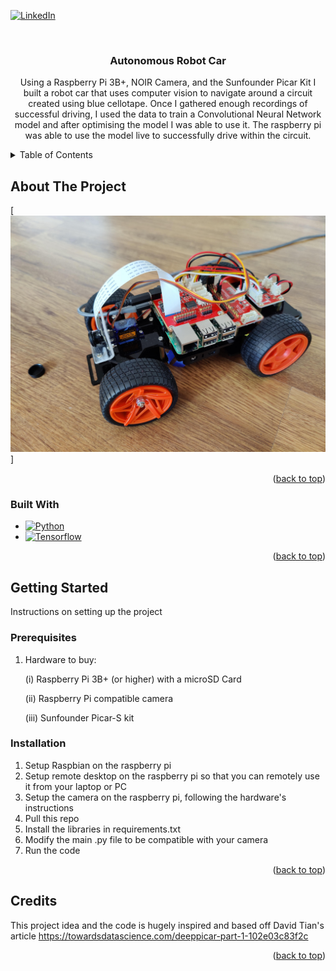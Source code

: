 <!-- Improved compatibility of back to top link: See: https://github.com/othneildrew/Best-README-Template/pull/73 -->
<a name="readme-top"></a>
<!--
*** Thanks for checking out the Best-README-Template. If you have a suggestion
*** that would make this better, please fork the repo and create a pull request
*** or simply open an issue with the tag "enhancement".
*** Don't forget to give the project a star!
*** Thanks again! Now go create something AMAZING! :D
-->



<!-- PROJECT SHIELDS -->
<!--
*** I'm using markdown "reference style" links for readability.
*** Reference links are enclosed in brackets [ ] instead of parentheses ( ).
*** See the bottom of this document for the declaration of the reference variables
*** for contributors-url, forks-url, etc. This is an optional, concise syntax you may use.
*** https://www.markdownguide.org/basic-syntax/#reference-style-links
-->
[![LinkedIn][linkedin-shield]][linkedin-url]



<!-- PROJECT LOGO -->
<br />
<div align="center">
<h3 align="center">Autonomous Robot Car</h3>

  <p align="center">
    Using a Raspberry Pi 3B+, NOIR Camera, and the Sunfounder Picar Kit I built a robot car that uses computer vision to navigate around a circuit created using blue cellotape. Once I gathered enough recordings of successful driving, I used the data to train a Convolutional Neural Network model and after optimising the model I was able to use it. The raspberry pi was able to use the model live to successfully drive within the circuit.
  </p>
</div>



<!-- TABLE OF CONTENTS -->
<details>
  <summary>Table of Contents</summary>
  <ol>
    <li>
      <a href="#about-the-project">About The Project</a>
      <ul>
        <li><a href="#built-with">Built With</a></li>
      </ul>
    </li>
    <li>
      <a href="#getting-started">Getting Started</a>
      <ul>
        <li><a href="#prerequisites">Prerequisites</a></li>
        <li><a href="#installation">Installation</a></li>
      </ul>
    </li>
    <li><a href="#credits">Credits</a></li>
  </ol>
</details>



<!-- ABOUT THE PROJECT -->
## About The Project

[![Product Name Screen Shot][product-screenshot]]

<p align="right">(<a href="#readme-top">back to top</a>)</p>



### Built With

* [![Python][Python]][Python-url]
* [![Tensorflow][Tensorflow]][Tensorflow-url]

<p align="right">(<a href="#readme-top">back to top</a>)</p>



<!-- GETTING STARTED -->
## Getting Started

Instructions on setting up the project

### Prerequisites
1. Hardware to buy:

    (i) Raspberry Pi 3B+ (or higher) with a microSD Card
    
    (ii) Raspberry Pi compatible camera 
    
    (iii) Sunfounder Picar-S kit

### Installation
1. Setup Raspbian on the raspberry pi
2. Setup remote desktop on the raspberry pi so that you can remotely use it from your laptop or PC
3. Setup the camera on the raspberry pi, following the hardware's instructions
4. Pull this repo
5. Install the libraries in requirements.txt
6. Modify the main .py file to be compatible with your camera
7. Run the code

<p align="right">(<a href="#readme-top">back to top</a>)</p>

<!-- Credits -->
## Credits
This project idea and the code is hugely inspired and based off David Tian's article https://towardsdatascience.com/deeppicar-part-1-102e03c83f2c

<p align="right">(<a href="#readme-top">back to top</a>)</p>



<!-- MARKDOWN LINKS & IMAGES -->
<!-- https://www.markdownguide.org/basic-syntax/#reference-style-links -->
[contributors-shield]: https://img.shields.io/github/contributors/github_username/repo_name.svg?style=for-the-badge
[contributors-url]: https://github.com/github_username/repo_name/graphs/contributors
[forks-shield]: https://img.shields.io/github/forks/github_username/repo_name.svg?style=for-the-badge
[forks-url]: https://github.com/github_username/repo_name/network/members
[stars-shield]: https://img.shields.io/github/stars/github_username/repo_name.svg?style=for-the-badge
[stars-url]: https://github.com/github_username/repo_name/stargazers
[issues-shield]: https://img.shields.io/github/issues/github_username/repo_name.svg?style=for-the-badge
[issues-url]: https://github.com/github_username/repo_name/issues
[license-shield]: https://img.shields.io/github/license/Kevin-Roman/chessbutbetter.online.svg?style=for-the-badge
[license-url]: https://github.com/Kevin-Roman/chessbutbetter.online/blob/main/LICENSE.md
[linkedin-shield]: https://img.shields.io/badge/-LinkedIn-black.svg?style=for-the-badge&logo=linkedin&colorB=555
[linkedin-url]: https://linkedin.com/in/kevin-i-roman
[product-screenshot]: screenshots/robot-car.jpg
[Python]: https://img.shields.io/badge/Python-3776AB?style=for-the-badge&logo=python&logoColor=white
[Python-url]: https://www.python.org/
[Tensorflow]: https://img.shields.io/badge/TensorFlow-FF6F00?style=for-the-badge&logo=tensorflow&logoColor=white
[Tensorflow-url]: https://keras.io/
